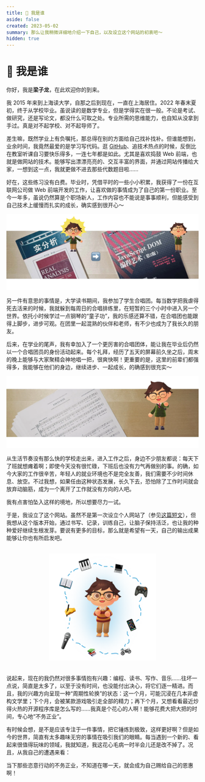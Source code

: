 ```yaml
---
title: 🤔️ 我是谁
aside: false
created: 2023-05-02
summary: 那么让我稍微详细地介绍一下自己，以及设立这个网站的初衷吧～
hidden: true
---
```


<script setup>
import Profile from '@/components/about/Profile.vue'
</script>

# 🤔️ 我是谁

<Profile />

你好，我是**梁子龙**，在此欢迎你的到来。

我 2015 年来到上海读大学，自那之后到现在，一直在上海居住。2022 年春末夏初，终于从学校毕业。虽说读的是数学专业，但是学得实在很一般。不论是考试、做研究，还是写论文，都没什么可取之处。专业所需的思维能力，也自知从没拿到手过。真是对不起学校、对不起导师了。

差生嘛，既然学业上有负嘱托，那总得在别的方面给自己找补找补。但谁能想到，业余时间，我竟然最爱的是学习写代码。逛 [GitHub](https://github.com)、追技术热点的时候，反倒比在教室听课自习要快乐得多，一连七年都是如此。尤其是喜欢捣鼓 Web 前端，也就是做网站的技术。能够写出漂漂亮亮的、交互丰富的界面，并通过网站传播给大家，一想到这一点，我就更做不进去那些代数题目啦……

好在，这些练习没有白费。毕业时，凭借平时的一些小小积累，我获得了一份在互联网公司做 Web 前端开发的工作，让喜欢做的事情成为了自己的第一份职业。至今一年多，虽说仍然算是个职场新人，工作内容也不能说是事事顺利，但能感受到自己技术上缓慢而扎实的成长，确实感到很开心～

![从数学专业到开发者的转变](./images/math-to-programming.webp)

另一件有意思的事情是，大学读书期间，我参加了学生合唱团。每当数学把我虐得死去活来的时候，我就躲到每周日的合唱排练里，在短暂的三个小时中进入另一个世界。依托小时候学过一点钢琴的“童子功”，我的乐感还算不错，在合唱团也能跟得上脚步，进步可观。在团里一起混熟的伙伴和老师，有不少也成为了我长久的朋友。

后来，在学业的尾声，我有幸加入了一个更厉害的合唱团体，能让我在毕业后仍然以一个合唱团员的身份活动起来。每个礼拜，经历了五天的屏幕前久坐之后，周末的晚上能够与大家聚精会神地唱一把，很爽快啊！更重要的是，这里的前辈们都强得多，我能够在他们的身边，继续进步、一起成长，的确感到很充实～

![合唱乐谱](./images/choir-score.webp)

从生活节奏没有那么快的学校走出来，进入工作之后，身边不少朋友都说：每天下了班就想瘫着啊；即使今天没有很忙碌，下班后也没有力气再做别的事。的确，如今大家的工作很辛苦，年轻人的就业环境也不是完全友善，我们需要不少时间休息、放空。不过我想，如果任由这种状态发展，长久下去，恐怕除了工作时间就会放弃动脑筋，成为一个离开了工作就没有方向的人吧。

我有点害怕坠入这样的境地，所以想要尽力一试。

于是，我设立了这个网站。虽然不是第一次设立个人网站了（参见[这篇短文](/about/plan/personal-website-version-2023.html)），但我想从这个版本开始，通过书写、记录，训练自己，让脑子保持活泛，也让我的种种爱好继续生根发芽。要说有更多的目标，那么就是希望有一天，自己的输出成果能够让你也有所启发吧。

<p align="center" style="margin: 32px 0;">
  <img src="./images/hobbies.webp" alt="我的爱好" width="280"/>
</p>

说起来，现在的我仍然对很多事情抱有兴趣：编程、读书、写作、音乐……往坏一点说，简直是太多了，以至于没有时间，也没能付出决心，将它们逐一精进。而且，我的兴趣方向呈现一种“周期性轮换”的状态：这一个月，可能沉浸在几本非虚构文学里；下个月，会被某款游戏吸引走全部的精力；再下个月，又想看看最近炒得火热的开源程序库是怎么写的……我真是个花心的人啊！能够花费大把大把的时间，专心地“不务正业”。

有时候会想，是不是应该专注于一件事情，把它锤炼到极致，这样更好啊？但是如今的世界，简直有太多趣味无穷的事情在吸引我们的眼睛。每当遇到一个新的、看起来很值得玩味的领域，我就知道，我这花心毛病一时半会儿还是改不掉了。况且，从我自己的遭遇来看：

当下那些恣意行动的不务正业，不知道在哪一天，就会成为自己赐给自己的恩惠啊！
